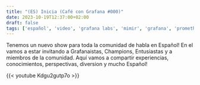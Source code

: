 ```yaml
---
title: "(ES) Inicia (Café con Grafana #000)"
date: 2023-10-19T12:37:00+02:00
draft: false
tags: ['español', 'video', 'grafana labs', 'mimir', 'grafana', 'prometheus', 'tempo', 'loki', 'beyla', 'pyroscope', 'metrictank', 'graphite', 'grafana agent', 'tanka']
---
```

Tenemos un nuevo show para toda la comunidad de habla en Español! En el vamos a estar invitando a Grafanaistas, Champions, Entusiastas y a miembros de la comunidad.  Aquí vamos a compartir experiencias, conocimientos, perspectivas, diversion y mucho Español!

{{< youtube Kdgu2gutp7o >}}